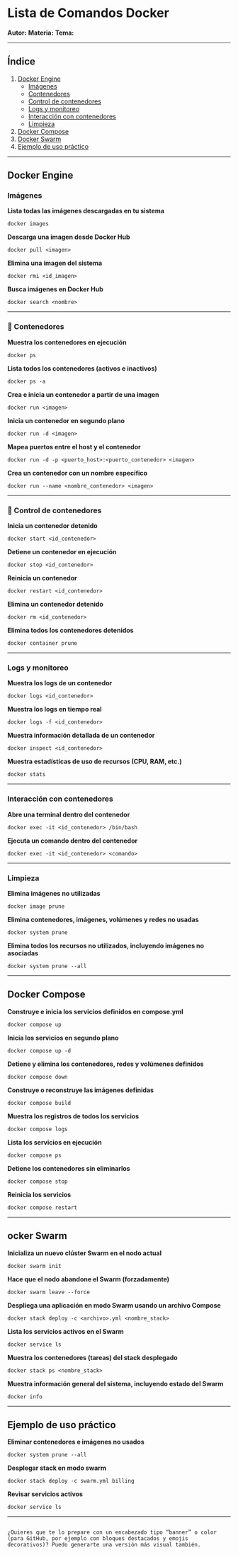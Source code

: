 
# Lista de Comandos Docker

**Autor:** 
**Materia:** 
**Tema:** 

---

## Índice

1. [Docker Engine](#docker-engine)
   - [Imágenes](#imágenes)
   - [Contenedores](#contenedores)
   - [Control de contenedores](#control-de-contenedores)
   - [Logs y monitoreo](#logs-y-monitoreo)
   - [Interacción con contenedores](#interacción-con-contenedores)
   - [Limpieza](#limpieza)
2. [Docker Compose](#docker-compose)
3. [Docker Swarm](#docker-swarm)
4. [Ejemplo de uso práctico](#ejemplo-de-uso-práctico)

---

## Docker Engine

### Imágenes

**Lista todas las imágenes descargadas en tu sistema**
```shell
docker images
````

**Descarga una imagen desde Docker Hub**

```shell
docker pull <imagen>
```

**Elimina una imagen del sistema**

```shell
docker rmi <id_imagen>
```

**Busca imágenes en Docker Hub**

```shell
docker search <nombre>
```

---

### 🔹 Contenedores

**Muestra los contenedores en ejecución**

```shell
docker ps
```

**Lista todos los contenedores (activos e inactivos)**

```shell
docker ps -a
```

**Crea e inicia un contenedor a partir de una imagen**

```shell
docker run <imagen>
```

**Inicia un contenedor en segundo plano**

```shell
docker run -d <imagen>
```

**Mapea puertos entre el host y el contenedor**

```shell
docker run -d -p <puerto_host>:<puerto_contenedor> <imagen>
```

**Crea un contenedor con un nombre específico**

```shell
docker run --name <nombre_contenedor> <imagen>
```

---

### 🔹 Control de contenedores

**Inicia un contenedor detenido**

```shell
docker start <id_contenedor>
```

**Detiene un contenedor en ejecución**

```shell
docker stop <id_contenedor>
```

**Reinicia un contenedor**

```shell
docker restart <id_contenedor>
```

**Elimina un contenedor detenido**

```shell
docker rm <id_contenedor>
```

**Elimina todos los contenedores detenidos**

```shell
docker container prune
```

---

### Logs y monitoreo

**Muestra los logs de un contenedor**

```shell
docker logs <id_contenedor>
```

**Muestra los logs en tiempo real**

```shell
docker logs -f <id_contenedor>
```

**Muestra información detallada de un contenedor**

```shell
docker inspect <id_contenedor>
```

**Muestra estadísticas de uso de recursos (CPU, RAM, etc.)**

```shell
docker stats
```

---

### Interacción con contenedores

**Abre una terminal dentro del contenedor**

```shell
docker exec -it <id_contenedor> /bin/bash
```

**Ejecuta un comando dentro del contenedor**

```shell
docker exec -it <id_contenedor> <comando>
```

---

### Limpieza

**Elimina imágenes no utilizadas**

```shell
docker image prune
```

**Elimina contenedores, imágenes, volúmenes y redes no usadas**

```shell
docker system prune
```

**Elimina todos los recursos no utilizados, incluyendo imágenes no asociadas**

```shell
docker system prune --all
```

---

## Docker Compose

**Construye e inicia los servicios definidos en compose.yml**

```shell
docker compose up
```

**Inicia los servicios en segundo plano**

```shell
docker compose up -d
```

**Detiene y elimina los contenedores, redes y volúmenes definidos**

```shell
docker compose down
```

**Construye o reconstruye las imágenes definidas**

```shell
docker compose build
```

**Muestra los registros de todos los servicios**

```shell
docker compose logs
```

**Lista los servicios en ejecución**

```shell
docker compose ps
```

**Detiene los contenedores sin eliminarlos**

```shell
docker compose stop
```

**Reinicia los servicios**

```shell
docker compose restart
```

---

## ocker Swarm

**Inicializa un nuevo clúster Swarm en el nodo actual**

```shell
docker swarm init
```

**Hace que el nodo abandone el Swarm (forzadamente)**

```shell
docker swarm leave --force
```

**Despliega una aplicación en modo Swarm usando un archivo Compose**

```shell
docker stack deploy -c <archivo>.yml <nombre_stack>
```

**Lista los servicios activos en el Swarm**

```shell
docker service ls
```

**Muestra los contenedores (tareas) del stack desplegado**

```shell
docker stack ps <nombre_stack>
```

**Muestra información general del sistema, incluyendo estado del Swarm**

```shell
docker info
```

---

## Ejemplo de uso práctico

**Eliminar contenedores e imágenes no usados**

```shell
docker system prune --all
```

**Desplegar stack en modo swarm**

```shell
docker stack deploy -c swarm.yml billing
```

**Revisar servicios activos**

```shell
docker service ls
```

---

```

¿Quieres que te lo prepare con un encabezado tipo “banner” o color (para GitHub, por ejemplo con bloques destacados y emojis decorativos)? Puedo generarte una versión más visual también.
```
